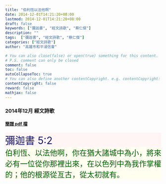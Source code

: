 ```yaml
---
title: "伯利恆以法他啊"
date: 2014-12-01T14:21:20+08:00
lastmod: 2014-12-01T14:21:20+08:00
draft: false
keywords: ["彌迦書", "經文詩歌", "蔡仁傑"]
description: ""
tags:  ["彌迦書", "經文詩歌", "蔡仁傑"]
categories: ["經文詩歌"]
author: "高雄市和平浸信會"

# You can also close(false) or open(true) something for this content.
# P.S. comment can only be closed
comment: false
toc: false
autoCollapseToc: true
# You can also define another contentCopyright. e.g. contentCopyright: "This is another copyright."
contentCopyright: false
reward: false
mathjax: false
---
```


### 2014年12月 經文詩歌

#### [簡譜 pdf 檔](/pdf-h/h201412.pdf "伯利恆以法他啊")

<div style="background-color:#FFF5F5"><font size="6", color="#191970">
彌迦書 5:2
</font>
</div>

<div style="background-color:#FFFEEF"><font size="5", color="#006400">
伯利恆、以法他啊，你在猶大諸城中為小，將來必有一位從你那裡出來，在以色列中為我作掌權的；他的根源從亙古，從太初就有。
</font>
</div>
